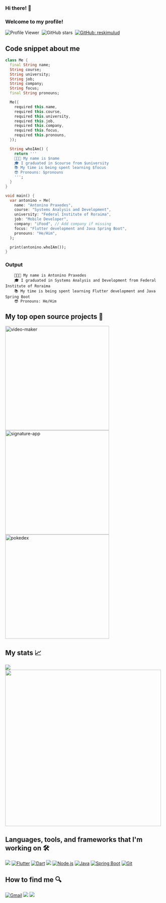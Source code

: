 ### Hi there! 👋
### Welcome to my profile!

![Profile Viewer](https://komarev.com/ghpvc/?username=antonino3g&label=Profile%20views&color=0e75b6&style=flat)&nbsp;
![GitHub stars](https://img.shields.io/github/stars/antonino3g.svg?style=social)&nbsp;
[![GitHub: reskimulud](https://img.shields.io/github/followers/antonino3g?label=follow&style=social)](https://github.com/antonino3g)&nbsp;

## Code snippet about me 
```dart 
class Me {
  final String name;
  String course;
  String university;
  String job;
  String company;
  String focus;
  final String pronouns;

  Me({
    required this.name,
    required this.course,
    required this.university,
    required this.job,
    required this.company,
    required this.focus,
    required this.pronouns,
  });

  String whoIAm() {
    return '''
    👨🏻‍💻 My name is $name
    🎓 I graduated in $course from $university
    📚 My time is being spent learning $focus
    😎 Pronouns: $pronouns
    ''';
  }
}

void main() {
  var antonino = Me(
    name: "Antonino Praxedes",
    course: "Systems Analysis and Development",
    university: "Federal Institute of Roraima",
    job: "Mobile Developer",
    company: "iFood", // Add company if missing
    focus: "Flutter development and Java Spring Boot",
    pronouns: "He/Him",
  );

  print(antonino.whoIAm());
}
```

### Output
```
    👨🏻‍💻 My name is Antonino Praxedes
    🎓 I graduated in Systems Analysis and Development from Federal Institute of Roraima
    📚 My time is being spent learning Flutter development and Java Spring Boot
    😎 Pronouns: He/Him
```

## My top open source projects 🚀
<p align="left">
    <a href="https://github.com/antonino3g/video-maker"><img width="330" src="https://denvercoder1-github-readme-stats.vercel.app/api/pin/?username=antonino3g&repo=video-maker&theme=dracula&bg_color=272A36&title_color=FE6E96&icon_color=F8D866&hide_border=false&show_icons=true" alt="video-maker"></a>
   <a href="https://github.com/antonino3g/signature-app"><img width="330" src="https://denvercoder1-github-readme-stats.vercel.app/api/pin/?username=antonino3g&repo=signature-app&theme=dracula&bg_color=272A36&title_color=FE6E96&icon_color=F8D866&hide_border=false&show_icons=true" alt="signature-app"></a>
   <a href="https://github.com/antonino3g/frases-do-dia"><img width="330" src="https://denvercoder1-github-readme-stats.vercel.app/api/pin/?username=antonino3g&repo=frases-do-dia&theme=dracula&bg_color=272A36&title_color=FE6E96&icon_color=F8D866&hide_border=false&show_icons=true" alt="pokedex"></a>
</p>

## My stats 📈
<div align=left>
  <a href="https://github.com/antonino3g"><img src="http://github-readme-streak-stats.herokuapp.com?user=antonino3g&theme=dracula&hide_border=true"/></a>
  <a href="https://github.com/antonino3g"><img width="495em" src="https://github-readme-stats.vercel.app/api?username=ronaldocoding&show_icons=true&theme=dracula&include_all_commits=true&count_private=false&hide_border=true"/></a>
  <!-- <a href="https://github.com/antonino3g"><img width="495em" src="https://github-readme-stats.vercel.app/api/top-langs/?username=antonino3g&layout=compact&langs_count=7&theme=dracula&hide_border=true" /></a> -->
</div>

 ## Languages, tools, and frameworks that I'm working on 🛠️ 
 <div style="display: inline_block">
  <a href="https://developer.android.com/"><img src="https://img.shields.io/badge/Android-3DDC84?style=for-the-badge&logo=android&logoColor=white"></a>
  <a href="https://flutter.dev/"><img src="https://img.shields.io/badge/Flutter-02569B?style=for-the-badge&logo=flutter&logoColor=white" alt="Flutter"></a>
  <a href="https://dart.dev/"><img src="https://img.shields.io/badge/Dart-0175C2?style=for-the-badge&logo=dart&logoColor=white" alt="Dart"></a>
  <a href="https://kotlinlang.org/"><img src="https://img.shields.io/badge/Kotlin-0095D5?&style=for-the-badge&logo=kotlin&logoColor=white"></a>
  <a href="https://nodejs.org/"><img src="https://img.shields.io/badge/Node.js-339933?style=for-the-badge&logo=nodedotjs&logoColor=white" alt="Node.js"></a>
  <a href="https://www.oracle.com/java/"><img src="https://img.shields.io/badge/Java-007396?style=for-the-badge&logo=java&logoColor=white" alt="Java"></a>
  <a href="https://spring.io/projects/spring-boot"><img src="https://img.shields.io/badge/Spring%20Boot-6DB33F?style=for-the-badge&logo=springboot&logoColor=white" alt="Spring Boot"></a>
  <a href="https://git-scm.com/"><img src="https://img.shields.io/badge/Git-F05032?style=for-the-badge&logo=git&logoColor=white" alt="Git"></a>
 </div>

## How to find me 🔍
<div> 
  <a href="mailto:antonino.praxedes@gmail.com"><img src="https://img.shields.io/badge/Gmail-D14836?style=for-the-badge&logo=gmail&logoColor=white" alt="Gmail"></a>
  <a href="https://www.linkedin.com/in/antoninopraxedes" target="_blank"><img src="https://img.shields.io/badge/-LinkedIn-%230077B5?style=for-the-badge&logo=linkedin&logoColor=white" target="_blank"></a>
  <a href="https://instagram.com/prxdev" target="_blank"><img src="https://img.shields.io/badge/-Instagram-%23E4405F?style=for-the-badge&logo=instagram&logoColor=white" target="_blank"></a>
</div>

<!--
<div style="display: inline_block">
<img align="center" alt="DART" src="https://img.shields.io/badge/dart-0077B5?style=for-the-badge&logo=dart&logoColor=white" />
<img align="center" alt="FLUTTER" src="https://img.shields.io/badge/flutter-0077B5?style=for-the-badge&logo=flutter&logoColor=white" />
<img align="center" alt="JAVA" src="https://img.shields.io/badge/java-ffffff?style=for-the-badge&logo=java&logoColor=red" />
<img align="center" alt="NODEJS" src="https://img.shields.io/badge/node.js-43853D?style=for-the-badge&logo=node.js&logoColor=white" />
<img align="center" alt="PYTHON" src="https://img.shields.io/badge/python-ffff99?style=for-the-badge&logo=python&logoColor=blue" />
<img align="center" alt="REACTJS" src="https://img.shields.io/badge/react-20232A?style=for-the-badge&logo=react&logoColor=61DAFB" />
<img align="center" alt="Js" height="30" width="40" src="https://raw.githubusercontent.com/devicons/devicon/master/icons/javascript/javascript-plain.svg">
                                                                                                                  
### Contact me                                                                                                  
[![Linkedin](https://img.shields.io/badge/LinkedIn-0077B5?style=for-the-badge&logo=linkedin&logoColor=white)](https://linkedin.com/in/antoninopraxedes)
[![Telegram](https://img.shields.io/badge/Telegram-0077B5?style=for-the-badge&logo=telegram&logoColor=white)](https://t.me/antoninopraxedes)
[![Gmail](https://img.shields.io/badge/Gmail-c14438?style=for-the-badge&logo=gmail&logoColor=white)](mailto:antonino.praxedes@gmail.com)
-->
